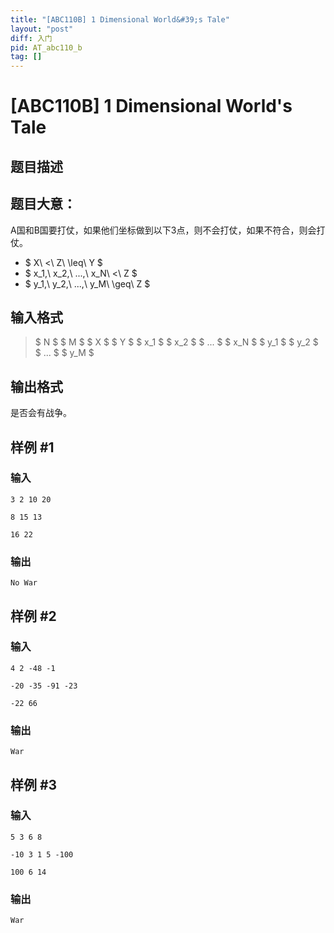 ```yaml
---
title: "[ABC110B] 1 Dimensional World&#39;s Tale"
layout: "post"
diff: 入门
pid: AT_abc110_b
tag: []
---
```


# [ABC110B] 1 Dimensional World&#39;s Tale

## 题目描述

## 题目大意：
A国和B国要打仗，如果他们坐标做到以下3点，则不会打仗，如果不符合，则会打仗。
- $ X\ <\ Z\ \leq\ Y $
- $ x_1,\ x_2,\ ...,\ x_N\ <\ Z $
- $ y_1,\ y_2,\ ...,\ y_M\ \geq\ Z $

## 输入格式

> $ N $ $ M $ $ X $ $ Y $ $ x_1 $ $ x_2 $ $ ... $ $ x_N $ $ y_1 $ $ y_2 $ $ ... $ $ y_M $

## 输出格式

是否会有战争。

## 样例 #1

### 输入

```
3 2 10 20
8 15 13
16 22
```

### 输出

```
No War
```

## 样例 #2

### 输入

```
4 2 -48 -1
-20 -35 -91 -23
-22 66
```

### 输出

```
War
```

## 样例 #3

### 输入

```
5 3 6 8
-10 3 1 5 -100
100 6 14
```

### 输出

```
War
```

